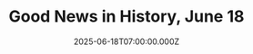 ---
title: "Good News in History, June 18"
date: 2025-06-18T07:00:00.000Z
category: Human Kindness
externalLink: "https://www.goodnewsnetwork.org/events060618/"
image: ""
excerpt: "77 years ago today, Columbia Records introduced the long-playing record album in a public demonstration at the Waldorf-Astoria Hotel in New York City, characterized by a speed of 33+1⁄3 rpm a 12- or 10-inch, diameter, and a vinyl composite disk, it instantly became the most popular and beloved analog storage medium in history. READ just how […] The post Good…"
---